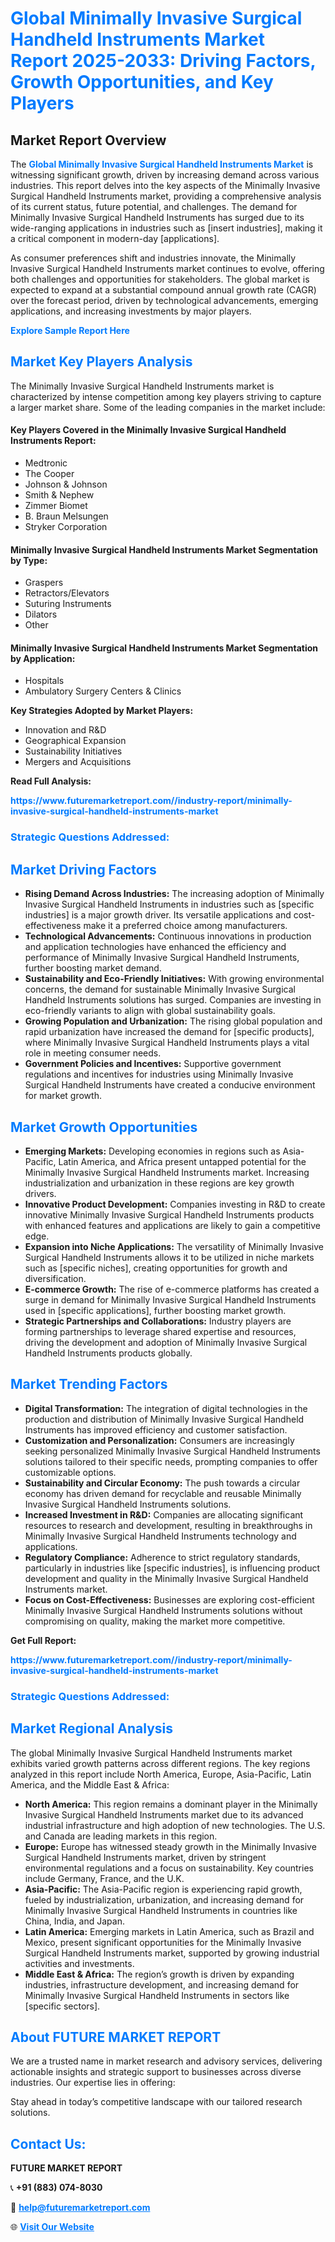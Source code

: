 <h1 style="color: #007BFF;">Global Minimally Invasive Surgical Handheld Instruments Market Report 2025-2033: Driving Factors, Growth Opportunities, and Key Players</h1>

<section id="overview">
<h2>Market Report Overview</h2>
<p>The <a href="https://www.futuremarketreport.com//industry-report/minimally-invasive-surgical-handheld-instruments-market" style="color: #007BFF; text-decoration: none;"><strong>Global Minimally Invasive Surgical Handheld Instruments Market</strong></a> is witnessing significant growth, driven by increasing demand across various industries. This report delves into the key aspects of the Minimally Invasive Surgical Handheld Instruments market, providing a comprehensive analysis of its current status, future potential, and challenges. The demand for Minimally Invasive Surgical Handheld Instruments has surged due to its wide-ranging applications in industries such as [insert industries], making it a critical component in modern-day [applications].</p>
<p>As consumer preferences shift and industries innovate, the Minimally Invasive Surgical Handheld Instruments market continues to evolve, offering both challenges and opportunities for stakeholders. The global market is expected to expand at a substantial compound annual growth rate (CAGR) over the forecast period, driven by technological advancements, emerging applications, and increasing investments by major players.</p>
</section>

<section id="overview">
<p><a href="https://www.futuremarketreport.com//request-sample/reportId=64444" style="color: #007BFF; text-decoration: none;"><strong>Explore Sample Report Here</strong></a></p>
</section>

<section id="key-players">
<h2 style="color: #007BFF;">Market Key Players Analysis</h2>
<p>The Minimally Invasive Surgical Handheld Instruments market is characterized by intense competition among key players striving to capture a larger market share. Some of the leading companies in the market include:</p>
<h4>Key Players Covered in the Minimally Invasive Surgical Handheld Instruments Report:</h4>
<ul><li>Medtronic</li><li>The Cooper</li><li>Johnson &amp; Johnson</li><li>Smith &amp; Nephew</li><li>Zimmer Biomet</li><li>B. Braun Melsungen</li><li>Stryker Corporation</li></ul>
<h4>Minimally Invasive Surgical Handheld Instruments Market Segmentation by Type:</h4>
<ul><li>Graspers</li><li>Retractors/Elevators</li><li>Suturing Instruments</li><li>Dilators</li><li>Other</li></ul>

<h4>Minimally Invasive Surgical Handheld Instruments Market Segmentation by Application:</h4>
<ul><li>Hospitals</li><li>Ambulatory Surgery Centers &amp; Clinics</li></ul>
<p><strong>Key Strategies Adopted by Market Players:</strong></p>
<ul>
<li>Innovation and R&D</li>
<li>Geographical Expansion</li>
<li>Sustainability Initiatives</li>
<li>Mergers and Acquisitions</li>
</ul>
</section>

<section>
<p><strong>Read Full Analysis: </strong></p><a href="https://www.futuremarketreport.com//industry-report/minimally-invasive-surgical-handheld-instruments-market" style="color: #007BFF; text-decoration: none;"><strong>https://www.futuremarketreport.com//industry-report/minimally-invasive-surgical-handheld-instruments-market</strong></a>
<h3 style="color: #007BFF;">Strategic Questions Addressed:</h3>
</section>

<section id="driving-factors">
<h2 style="color: #007BFF;">Market Driving Factors</h2>
<ul>
<li><strong>Rising Demand Across Industries:</strong> The increasing adoption of Minimally Invasive Surgical Handheld Instruments in industries such as [specific industries] is a major growth driver. Its versatile applications and cost-effectiveness make it a preferred choice among manufacturers.</li>
<li><strong>Technological Advancements:</strong> Continuous innovations in production and application technologies have enhanced the efficiency and performance of Minimally Invasive Surgical Handheld Instruments, further boosting market demand.</li>
<li><strong>Sustainability and Eco-Friendly Initiatives:</strong> With growing environmental concerns, the demand for sustainable Minimally Invasive Surgical Handheld Instruments solutions has surged. Companies are investing in eco-friendly variants to align with global sustainability goals.</li>
<li><strong>Growing Population and Urbanization:</strong> The rising global population and rapid urbanization have increased the demand for [specific products], where Minimally Invasive Surgical Handheld Instruments plays a vital role in meeting consumer needs.</li>
<li><strong>Government Policies and Incentives:</strong> Supportive government regulations and incentives for industries using Minimally Invasive Surgical Handheld Instruments have created a conducive environment for market growth.</li>
</ul>
</section>

<section id="growth-opportunities">
<h2 style="color: #007BFF;">Market Growth Opportunities</h2>
<ul>
<li><strong>Emerging Markets:</strong> Developing economies in regions such as Asia-Pacific, Latin America, and Africa present untapped potential for the Minimally Invasive Surgical Handheld Instruments market. Increasing industrialization and urbanization in these regions are key growth drivers.</li>
<li><strong>Innovative Product Development:</strong> Companies investing in R&D to create innovative Minimally Invasive Surgical Handheld Instruments products with enhanced features and applications are likely to gain a competitive edge.</li>
<li><strong>Expansion into Niche Applications:</strong> The versatility of Minimally Invasive Surgical Handheld Instruments allows it to be utilized in niche markets such as [specific niches], creating opportunities for growth and diversification.</li>
<li><strong>E-commerce Growth:</strong> The rise of e-commerce platforms has created a surge in demand for Minimally Invasive Surgical Handheld Instruments used in [specific applications], further boosting market growth.</li>
<li><strong>Strategic Partnerships and Collaborations:</strong> Industry players are forming partnerships to leverage shared expertise and resources, driving the development and adoption of Minimally Invasive Surgical Handheld Instruments products globally.</li>
</ul>
</section>

<section id="trending-factors">
<h2 style="color: #007BFF;">Market Trending Factors</h2>
<ul>
<li><strong>Digital Transformation:</strong> The integration of digital technologies in the production and distribution of Minimally Invasive Surgical Handheld Instruments has improved efficiency and customer satisfaction.</li>
<li><strong>Customization and Personalization:</strong> Consumers are increasingly seeking personalized Minimally Invasive Surgical Handheld Instruments solutions tailored to their specific needs, prompting companies to offer customizable options.</li>
<li><strong>Sustainability and Circular Economy:</strong> The push towards a circular economy has driven demand for recyclable and reusable Minimally Invasive Surgical Handheld Instruments solutions.</li>
<li><strong>Increased Investment in R&D:</strong> Companies are allocating significant resources to research and development, resulting in breakthroughs in Minimally Invasive Surgical Handheld Instruments technology and applications.</li>
<li><strong>Regulatory Compliance:</strong> Adherence to strict regulatory standards, particularly in industries like [specific industries], is influencing product development and quality in the Minimally Invasive Surgical Handheld Instruments market.</li>
<li><strong>Focus on Cost-Effectiveness:</strong> Businesses are exploring cost-efficient Minimally Invasive Surgical Handheld Instruments solutions without compromising on quality, making the market more competitive.</li>
</ul>
</section>

<section>
<p><strong>Get Full Report: </strong></p><a href="https://www.futuremarketreport.com//industry-report/minimally-invasive-surgical-handheld-instruments-market" style="color: #007BFF; text-decoration: none;"><strong>https://www.futuremarketreport.com//industry-report/minimally-invasive-surgical-handheld-instruments-market</strong></a>
<h3 style="color: #007BFF;">Strategic Questions Addressed:</h3>
</section>


<section id="regional-analysis">
<h2 style="color: #007BFF;">Market Regional Analysis</h2>
<p>The global Minimally Invasive Surgical Handheld Instruments market exhibits varied growth patterns across different regions. The key regions analyzed in this report include North America, Europe, Asia-Pacific, Latin America, and the Middle East & Africa:</p>
<ul>
<li><strong>North America:</strong> This region remains a dominant player in the Minimally Invasive Surgical Handheld Instruments market due to its advanced industrial infrastructure and high adoption of new technologies. The U.S. and Canada are leading markets in this region.</li>
<li><strong>Europe:</strong> Europe has witnessed steady growth in the Minimally Invasive Surgical Handheld Instruments market, driven by stringent environmental regulations and a focus on sustainability. Key countries include Germany, France, and the U.K.</li>
<li><strong>Asia-Pacific:</strong> The Asia-Pacific region is experiencing rapid growth, fueled by industrialization, urbanization, and increasing demand for Minimally Invasive Surgical Handheld Instruments in countries like China, India, and Japan.</li>
<li><strong>Latin America:</strong> Emerging markets in Latin America, such as Brazil and Mexico, present significant opportunities for the Minimally Invasive Surgical Handheld Instruments market, supported by growing industrial activities and investments.</li>
<li><strong>Middle East & Africa:</strong> The region’s growth is driven by expanding industries, infrastructure development, and increasing demand for Minimally Invasive Surgical Handheld Instruments in sectors like [specific sectors].</li>
</ul>
</section>

<footer>
<h2 style="color: #007BFF;">About FUTURE MARKET REPORT</h2>
<p>We are a trusted name in market research and advisory services, delivering actionable insights and strategic support to businesses across diverse industries. Our expertise lies in offering:</p>

<p>Stay ahead in today’s competitive landscape with our tailored research solutions.</p>

<h2 style="color: #007BFF;">Contact Us:</h2>
<p><strong>FUTURE MARKET REPORT</strong></p>
<p>📞 <strong>+91 (883) 074-8030</strong></p>
<p>📧 <strong><a href="mailto:help@futuremarketreport.com" style="color: #007BFF;">help@futuremarketreport.com</a></strong></p>
<p>🌐 <strong><a href="https://www.futuremarketreport.com/" style="color: #007BFF;">Visit Our Website</a></strong></p>
</footer>